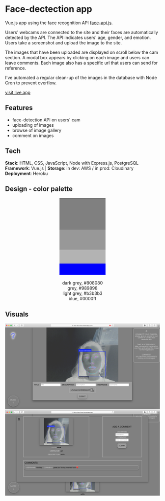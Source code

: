 # Face-dectection app

Vue.js app using the face recognition API [face-api.js](https://github.com/justadudewhohacks/face-api.js).

Users' webcams are connected to the site and their faces are automatically detected by the API.
The API indicates users' age, gender, and emotion. Users take a screenshot and upload the image to the site.

The images that have been uploaded are displayed on scroll below the cam section. A modal box appears by clicking on each image and users can leave comments. Each image also has a specific url that users can send for reference.

I've automated a regular clean-up of the images in the database with Node Cron to prevent overflow.

[visit live app](https://face-face-face.herokuapp.com/)

## Features

- face-detection API on users' cam
- uploading of images
- browse of image gallery
- comment on images

## Tech

**Stack**: HTML, CSS, JavaScript, Node with Express.js, PostgreSQL <br />
**Framework**: Vue.js | **Storage**: in dev: AWS / in prod: Cloudinary </br>
**Deployment**: Heroku

## Design - color palette

<p align="center">
<img width="150" height="250" src="palette.jpg">
<p align="center">
dark grey, #808080 </br>
grey, #989898 </br>
light grey, #b3b3b3 </br>
blue, #0000ff </br>
</p>
</p>

## Visuals

![screenshot 1](screenshot_1.png)
![screenshot 2](screenshot_2.png)
